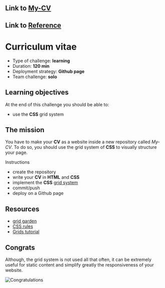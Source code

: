 ## Link to [My-CV](https://marcoarata.github.io/My-CV/)
## Link to [Reference](https://www.modelocurriculum.net/plantilla-de-curriculum-vitae-sin-experiencia.html/ejemplo-curriculum-sin-experiencia)

# Curriculum vitae
* Type of challenge: **learning**
* Duration: **120 min**
* Deployment strategy: **Github page**
* Team challenge: **solo**

## Learning objectives
At the end of this challenge you should be able to:

* use the **CSS** grid system

## The mission
You have to make your **CV** as a website inside a new repository called *My-CV*. To do so, you should use the grid system of **CSS** to visually structure your page.

Instructions

* create the repository
* write your **CV** in **HTML** and **CSS**
* implement the **CSS** [grid system](https://developer.mozilla.org/en-US/docs/Web/CSS/CSS_Grid_Layout)
* commit/push
* deploy on a Github page

## Resources
* [grid garden](http://cssgridgarden.com/#es)
* [CSS rules](https://www.w3schools.com/css/default.asp)
* [Grids tutorial](https://css-tricks.com/snippets/css/complete-guide-grid/)

## Congrats
Although, the grid system is not used all that often, it can be extremely useful for static content and simplify greatly the responsiveness of your website.

![Congratulations](https://camo.githubusercontent.com/897ff92ae261fcc45f6d1b2ff86357daddf49c0a34ce97d4526a8f997386d3fe/68747470733a2f2f6d656469612e67697068792e636f6d2f6d656469612f6c32523039385639306e4a6675484b67302f67697068792e676966)